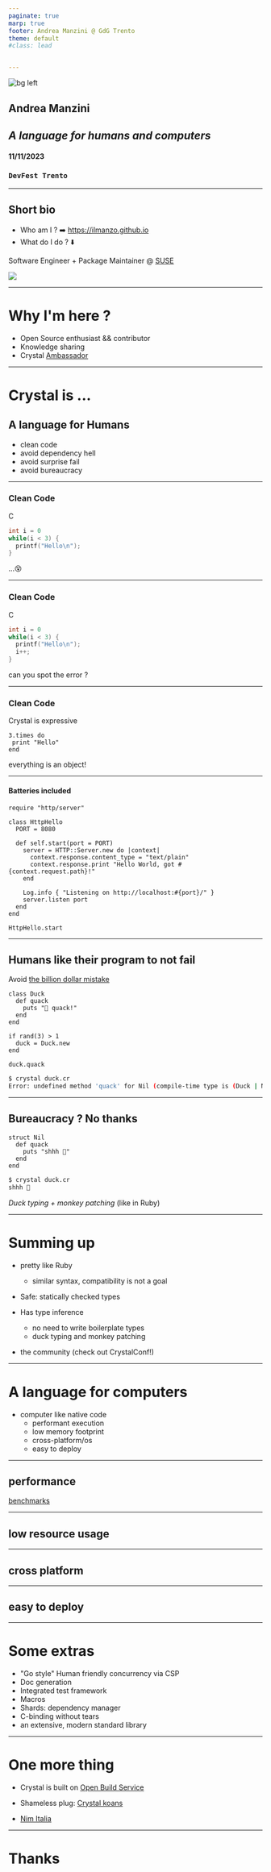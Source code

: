 ```yaml
---
paginate: true
marp: true
footer: Andrea Manzini @ GdG Trento
theme: default
#class: lead 


---
```

![bg left](img/crystal_logo-stacked_version.svg)

## Andrea Manzini

## *A language for humans and computers*

#### 11/11/2023 
### `DevFest Trento`

---
## Short bio 

- Who am I ? ➡️ https://ilmanzo.github.io 
- What do I do ? ⬇️

Software Engineer + Package Maintainer @ [SUSE](www.suse.com)

![](img/Chameleon-SUSE-GCP-1-768x287.jpg)

<!-- _footer: "" -->
---
# Why I'm here ?

- Open Source enthusiast && contributor
- Knowledge sharing
- Crystal [Ambassador](https://forum.crystal-lang.org/t/ambassador-introductions/5734)

---
# Crystal is ...

## A language for Humans

- clean code
- avoid dependency hell
- avoid surprise fail
- avoid bureaucracy

---
### Clean Code

C 
```C
int i = 0
while(i < 3) {
  printf("Hello\n");
}
```
...😵

---
### Clean Code

C 
```C
int i = 0
while(i < 3) {
  printf("Hello\n");
  i++;
}
```

can you spot the error ?


---
### Clean Code

Crystal is expressive

```Crystal
3.times do
 print "Hello"
end
```

everything is an object!

---
#### Batteries included
```Crystal
require "http/server"

class HttpHello
  PORT = 8080

  def self.start(port = PORT)
    server = HTTP::Server.new do |context|
      context.response.content_type = "text/plain"
      context.response.print "Hello World, got #{context.request.path}!"
    end

    Log.info { "Listening on http://localhost:#{port}/" }
    server.listen port
  end
end

HttpHello.start
```
<!-- _footer: "" -->
---
## Humans like their program to not fail
Avoid [the billion dollar mistake](https://www.infoq.com/presentations/Null-References-The-Billion-Dollar-Mistake-Tony-Hoare/)

```Crystal
class Duck
  def quack
    puts "🦆 quack!"
  end
end

if rand(3) > 1
  duck = Duck.new
end

duck.quack
```
```bash
$ crystal duck.cr
Error: undefined method 'quack' for Nil (compile-time type is (Duck | Nil))
```
<!-- _footer: "" -->
---
## Bureaucracy ? No thanks
```Crystal
struct Nil
  def quack
    puts "shhh 🤫"
  end
end
```
```bash
$ crystal duck.cr
shhh 🤫
```
*Duck typing + monkey patching* (like in Ruby)

---
# Summing up
- pretty like Ruby
    - similar syntax, compatibility is not a goal
- Safe: statically checked types
- Has type inference
    - no need to write boilerplate types
    - duck typing and monkey patching

- the community (check out CrystalConf!)

---
# A language for computers

- computer like native code
    - performant execution
    - low memory footprint
    - cross-platform/os
    - easy to deploy

---
## performance


[benchmarks](https://github.com/kostya/crystal-benchmarks-game)

---
## low resource usage


---
## cross platform


---
## easy to deploy


---
# Some extras

- "Go style" Human friendly concurrency via CSP
- Doc generation
- Integrated test framework
- Macros
- Shards: dependency manager
- C-binding without tears
- an extensive, modern standard library  


---
# One more thing

- Crystal is built on [Open Build Service](https://build.opensuse.org/package/show/devel:languages:crystal/crystal)

- Shameless plug: [Crystal koans](https://github.com/ilmanzo/crystal-koans)

- [Nim Italia](https://nim-italia.github.io/)

---
# Thanks







